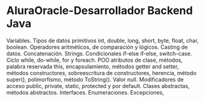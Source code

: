 # AluraOracle-Desarrollador Backend Java
Variables. Tipos de datos primitivos int, double, long, short, byte, float, char, boolean. Operadores aritméticos, de comparación y lógicos.  Casting de datos. Concatenación. Strings. Condicionales if-else if-else, switch-case. Ciclo while, do-while, for y foreach. POO atributos de clase, métodos, palabra reservada this, encapsulamiento, métodos getter and setter, métodos constructores, sobreescritura de constructores, herencia, método super(), polimorfismo, método ToString(). Valor null. Modificadores de acceso public, private, static, protected y por default. Clases abstractas, métodos abstractos. Interfaces. Enumeraciones. Excepciones,
